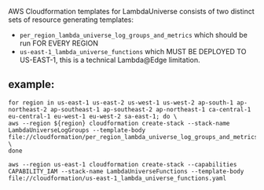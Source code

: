 AWS Cloudformation templates for LambdaUniverse consists of two distinct sets of resource generating templates:

* `per_region_lambda_universe_log_groups_and_metrics` which should be run FOR EVERY REGION
* `us-east-1_lambda_universe_functions` which MUST BE DEPLOYED TO US-EAST-1, this is a technical Lambda@Edge limitation.

## example:
```
for region in us-east-1 us-east-2 us-west-1 us-west-2 ap-south-1 ap-northeast-2 ap-southeast-1 ap-southeast-2 ap-northeast-1 ca-central-1 eu-central-1 eu-west-1 eu-west-2 sa-east-1; do \
aws --region ${region} cloudformation create-stack --stack-name LambdaUniverseLogGroups --template-body file://cloudformation/per_region_lambda_universe_log_groups_and_metrics.yaml; \
done
```

```
aws --region us-east-1 cloudformation create-stack --capabilities CAPABILITY_IAM --stack-name LambdaUniverseFunctions --template-body file://cloudformation/us-east-1_lambda_universe_functions.yaml
```

